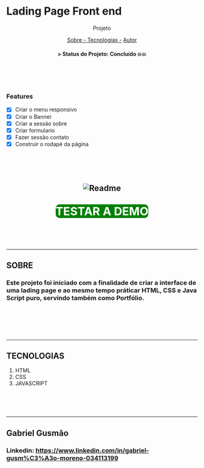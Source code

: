 # Lading Page Front end 
<p align="center">Projeto</p>
<p align="center">
    <a href="#sobre">Sobre - </a> 
    <a href="#tecnologias">Tecnologias -</a>
    <a href="#autor">Autor</a> 
</p>
<h4 align="center"> 
  > Status do Projeto: Concluído 💥💥
</h4>
</br>
</br>
</br>

### Features
- [x] Criar o menu responsivo
- [x] Criar o Banner 
- [x] Criar a sessão sobre
- [x] Criar formulario 
- [x] Fazer sessão contato
- [x] Construir o rodapé da página

</br>
</br>
</br> 
  
<h2 align="center">
    <img alt="Readme" title="Readme" src="./gitgif/gifPagina.gif">
</h2>
<h2 align="center">
     <a style="color:white;background-color:green;font-size: 30px;
    border-radius: 10px;text-decoration: none" target= "_blank" rel="noreferrer noopener" href="https://gabrielgm01.github.io/LandingPage-FrontEnd/">TESTAR A DEMO</a> 
</h2>

</br>
</br>
</br>
<hr>
<h2 id="sobre">SOBRE</h2>
<h3> Este projeto foi iniciado com a finalidade de criar a interface de uma lading page e ao mesmo tempo práticar HTML, CSS e Java Script puro, servindo também como Portfólio.<h3>
</br>
</br>
</br>
<hr>
<h2 id="tecnologias">TECNOLOGIAS</h2>
<ol>
<li>HTML</li>
<li>CSS</li>
<li>JAVASCRIPT</li>
</ol>
</br>
</br>
</br>
<hr>
<h2 id="autor">Gabriel Gusmão</h2>
<h3>Linkedin: <a target="_blank" href="https://www.linkedin.com/in/gabriel-gusm%C3%A3o-moreno-034113199">https://www.linkedin.com/in/gabriel-gusm%C3%A3o-moreno-034113199</a></h3>
